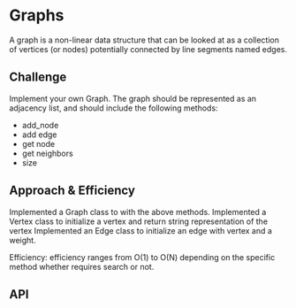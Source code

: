 # Graphs
<!-- Short summary or background information -->
A graph is a non-linear data structure that can be looked at as a collection of vertices (or nodes) potentially connected by line segments named edges.

## Challenge
<!-- Description of the challenge -->
Implement your own Graph. The graph should be represented as an adjacency list, and should include the following methods:
* add_node
* add edge
* get node
* get neighbors
* size

## Approach & Efficiency
<!-- What approach did you take? Why? What is the Big O space/time for this approach? -->
Implemented a Graph class to with the above methods.
Implemented a Vertex class to initialize a vertex and return string representation of the vertex
Implemented an Edge class to initialize an edge with vertex and a weight.

Efficiency: efficiency ranges from O(1) to O(N) depending on the specific method whether requires search or not.
## API
<!-- Description of each method publicly available in your Graph -->
